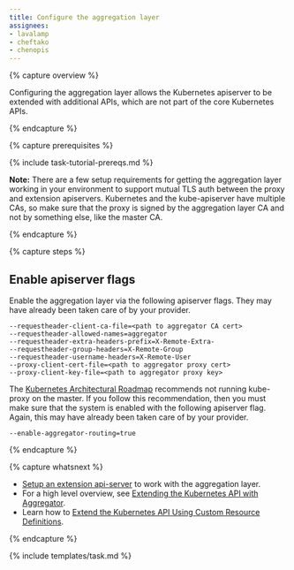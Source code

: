 ```yaml
---
title: Configure the aggregation layer
assignees:
- lavalamp
- cheftako
- chenopis
---
```


{% capture overview %}

Configuring the aggregation layer allows the Kubernetes apiserver to be extended with additional APIs, which are not part of the core Kubernetes APIs. 

{% endcapture %}

{% capture prerequisites %}

{% include task-tutorial-prereqs.md %}

**Note:** There are a few setup requirements for getting the aggregation layer working in your environment to support mutual TLS auth between the proxy and extension apiservers. Kubernetes and the kube-apiserver have multiple CAs, so make sure that the proxy is signed by the aggregation layer CA and not by something else, like the master CA.

{% endcapture %}

{% capture steps %}

## Enable apiserver flags

Enable the aggregation layer via the following apiserver flags. They may have already been taken care of by your provider.

    --requestheader-client-ca-file=<path to aggregator CA cert>
    --requestheader-allowed-names=aggregator
    --requestheader-extra-headers-prefix=X-Remote-Extra-
    --requestheader-group-headers=X-Remote-Group
    --requestheader-username-headers=X-Remote-User
    --proxy-client-cert-file=<path to aggregator proxy cert>
    --proxy-client-key-file=<path to aggregator proxy key>

The [Kubernetes Architectural Roadmap](https://docs.google.com/a/google.com/document/d/1XkjVm4bOeiVkj-Xt1LgoGiqWsBfNozJ51dyI-ljzt1o/edit?usp=sharing) recommends not running kube-proxy on the master. If you follow this recommendation, then you must make sure that the system is enabled with the following apiserver flag. Again, this may have already been taken care of by your provider.

    --enable-aggregator-routing=true

{% endcapture %}

{% capture whatsnext %}

* [Setup an extension api-server](/docs/tasks/access-kubernetes-api/setup-extension-api-server/) to work with the aggregation layer.
* For a high level overview, see [Extending the Kubernetes API with Aggregator](/docs/concepts/api-extension/apiserver-aggregation/).
* Learn how to [Extend the Kubernetes API Using Custom Resource Definitions](/docs/tasks/access-kubernetes-api/extend-api-custom-resource-definitions/).

{% endcapture %}

{% include templates/task.md %}

